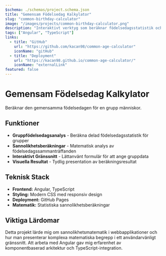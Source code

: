 ```yaml
---
$schema: ./schemas/project.schema.json
title: "Gemensam Födelsedag Kalkylator"
slug: "common-birthday-calculator"
image: "/images/projects/common-birthday-calculator.png"
description: "Interaktivt verktyg som beräknar födelsedagsstatistik och sannolikhetssammanträffanden för grupper av människor."
tags: ["Angular", "TypeScript"]
links:
  - title: "GitHub"
    url: "https://github.com/kacan98/common-age-calculator"
    iconName: "gitHub"
  - title: "Deployment"
    url: "https://kacan98.github.io/common-age-calculator/"
    iconName: "externalLink"
featured: false 
---
```


# Gemensam Födelsedag Kalkylator

Beräknar den gemensamma födelsedagen för en grupp människor.

## Funktioner

- **Gruppfödelsedagsanalys** - Beräkna delad födelsedagsstatistik för grupper
- **Sannolikhetsberäkningar** - Matematisk analys av födelsedagssammanträffanden
- **Interaktivt Gränssnitt** - Lättanvänt formulär för att ange gruppdata
- **Visuella Resultat** - Tydlig presentation av beräkningsresultat

## Teknisk Stack

- **Frontend:** Angular, TypeScript
- **Styling:** Modern CSS med responsiv design
- **Deployment:** GitHub Pages
- **Matematik:** Statistiska sannolikhetsberäkningar

## Viktiga Lärdomar

Detta projekt lärde mig om sannolikhetsmatematik i webbapplikationer och hur man presenterar komplexa matematiska begrepp i ett användarvänligt gränssnitt. Att arbeta med Angular gav mig erfarenhet av komponentbaserad arkitektur och TypeScript-integration.